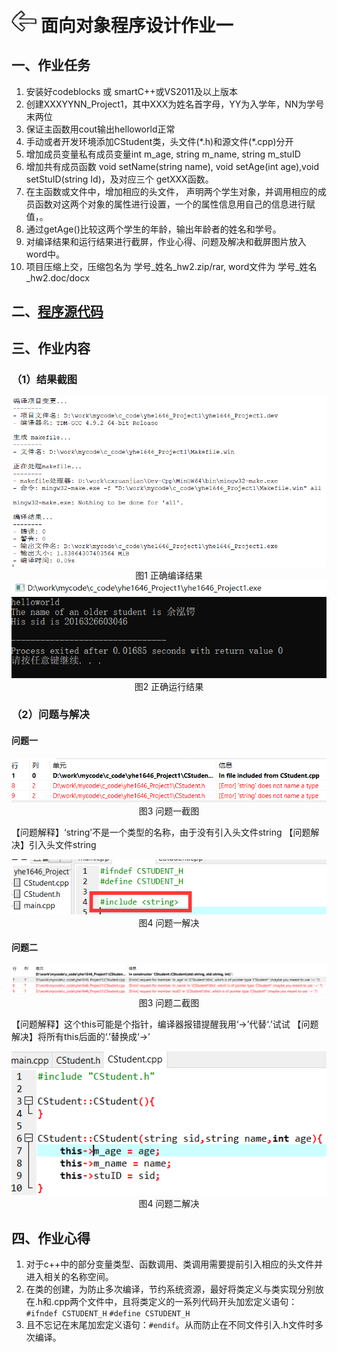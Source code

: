 # [<img style="width:40px;transform:rotate(180deg);" src="../../../assets/image/back.jpg"/>](../index.md) 面向对象程序设计作业一

## 一、作业任务

1. 安装好codeblocks 或 smartC++或VS2011及以上版本
2. 创建XXXYYNN_Project1，其中XXX为姓名首字母，YY为入学年，NN为学号末两位
3. 保证主函数用cout输出helloworld正常
4. 手动或者开发环境添加CStudent类，头文件(\*.h)和源文件(\*.cpp)分开
5. 增加成员变量私有成员变量int m_age, string m_name, string m_stuID
6. 增加共有成员函数 void setName(string name), void setAge(int age),void setStuID(string Id)，及对应三个 getXXX函数。
7. 在主函数或文件中，增加相应的头文件， 声明两个学生对象，并调用相应的成员函数对这两个对象的属性进行设置，一个的属性信息用自己的信息进行赋值，。
8. 通过getAge()比较这两个学生的年龄，输出年龄者的姓名和学号。
9. 对编译结果和运行结果进行截屏，作业心得、问题及解决和截屏图片放入word中。
10. 项目压缩上交，压缩包名为 学号_姓名_hw2.zip/rar, word文件为 学号_姓名_hw2.doc/docx

## 二、[程序源代码](../../code/index.md)

## 三、作业内容

### （1）结果截图

<center>
    <img src="../image/experiment/1.1.1.png"/></br>
    图1 正确编译结果
</center>
<center>
    <img src="../image/experiment/1.1.2.png"/></br>
    图2 正确运行结果
</center>

### （2）问题与解决

#### 问题一

<center>
    <img src="../image/experiment/1.1.3.png"/></br>
    图3 问题一截图
</center>

【问题解释】‘string’不是一个类型的名称，由于没有引入头文件string
【问题解决】引入头文件string

<center>
    <img src="../image/experiment/1.1.4.png"/></br>
    图4 问题一解决
</center>

#### 问题二

<center>
    <img src="../image/experiment/1.1.5.png"/></br>
    图3 问题二截图
</center>

【问题解释】这个this可能是个指针，编译器报错提醒我用‘->’代替‘.’试试
【问题解决】将所有this后面的‘.’替换成‘->’

<center>
    <img src="../image/experiment/1.1.6.png"/></br>
    图4 问题二解决
</center>

## 四、作业心得

1. 对于c++中的部分变量类型、函数调用、类调用需要提前引入相应的头文件并进入相关的名称空间。
2. 在类的创建，为防止多次编译，节约系统资源，最好将类定义与类实现分别放在.h和.cpp两个文件中，且将类定义的一系列代码开头加宏定义语句：
    `#ifndef CSTUDENT_H`
    `#define CSTUDENT_H`
3. 且不忘记在末尾加宏定义语句：`#endif`。从而防止在不同文件引入.h文件时多次编译。
